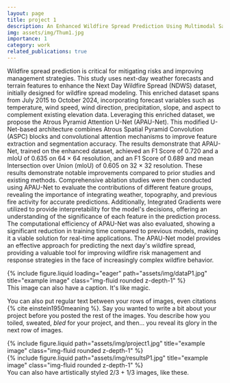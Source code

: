 ```yaml
---
layout: page
title: project 1
description: An Enhanced Wildfire Spread Prediction Using Multimodal Satellite Imagery and Deep Learning Models
img: assets/img/Thum1.jpg
importance: 1
category: work
related_publications: true
---
```


Wildfire spread prediction is critical for mitigating risks and improving management strategies. This study uses next-day weather forecasts and terrain features to enhance the Next Day Wildfire Spread (NDWS) dataset, initially designed for wildfire spread modeling. This enriched dataset spans from July 2015 to October 2024, incorporating forecast variables such as temperature, wind speed, wind direction, precipitation, slope, and aspect to complement existing elevation data. Leveraging this enriched dataset, we propose the Atrous Pyramid Attention U-Net (APAU-Net). This modified U-Net-based architecture combines Atrous Spatial Pyramid Convolution (ASPC) blocks and convolutional attention mechanisms to improve feature extraction and segmentation accuracy. The results demonstrate that APAU-Net, trained on the enhanced dataset, achieved an F1 Score of 0.720 and a mIoU of 0.635 on 64 × 64 resolution, and an F1 Score of 0.689 and mean Intersection over Union (mloU) of 0.605 on 32 × 32 resolution. These results demonstrate notable improvements compared to prior studies and existing methods. Comprehensive ablation studies were then conducted using APAU-Net to evaluate the contributions of different feature groups, revealing the importance of integrating weather, topography, and previous fire activity for accurate predictions. Additionally, Integrated Gradients were utilized to provide interpretability for the model's decisions, offering an understanding of the significance of each feature in the prediction process. The computational efficiency of APAU-Net was also evaluated, showing a significant reduction in training time compared to previous models, making it a viable solution for real-time applications. The APAU-Net model provides an effective approach for predicting the next day's wildfire spread, providing a valuable tool for improving wildfire risk management and response strategies in the face of increasingly complex wildfire behavior.

<div class="row">
    <div class="col-sm mt-3 mt-md-0">
        {% include figure.liquid loading="eager" path="assets/img/dataP1.jpg" title="example image" class="img-fluid rounded z-depth-1" %}
    </div>
</div>
<div class="caption">
    This image can also have a caption. It's like magic.
</div>

You can also put regular text between your rows of images, even citations {% cite einstein1950meaning %}.
Say you wanted to write a bit about your project before you posted the rest of the images.
You describe how you toiled, sweated, _bled_ for your project, and then... you reveal its glory in the next row of images.

<div class="row justify-content-sm-center">
    <div class="col-sm-8 mt-3 mt-md-0">
        {% include figure.liquid path="assets/img/project1.jpg" title="example image" class="img-fluid rounded z-depth-1" %}
    </div>
    <div class="col-sm-4 mt-3 mt-md-0">
        {% include figure.liquid path="assets/img/resultsP1.jpg" title="example image" class="img-fluid rounded z-depth-1" %}
    </div>
</div>
<div class="caption">
    You can also have artistically styled 2/3 + 1/3 images, like these.
</div>


